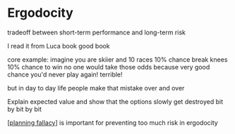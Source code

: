 # Ergodocity

tradeoff between short-term performance and long-term risk

I read it from Luca book
good book

core example: imagine you are skiier and 10 races
10% chance break knees 10% chance to win
no one would take those odds because very good chance you'd never play again!
terrible!

but in day to day life people make that mistake over and over

Explain expected value and show that the options slowly get destroyed bit by bit by bit


[[planning fallacy]] is important for preventing too much risk in ergodocity

[//begin]: # "Autogenerated link references for markdown compatibility"
[planning fallacy]: planning-fallacy "Planning Fallacy"
[//end]: # "Autogenerated link references"